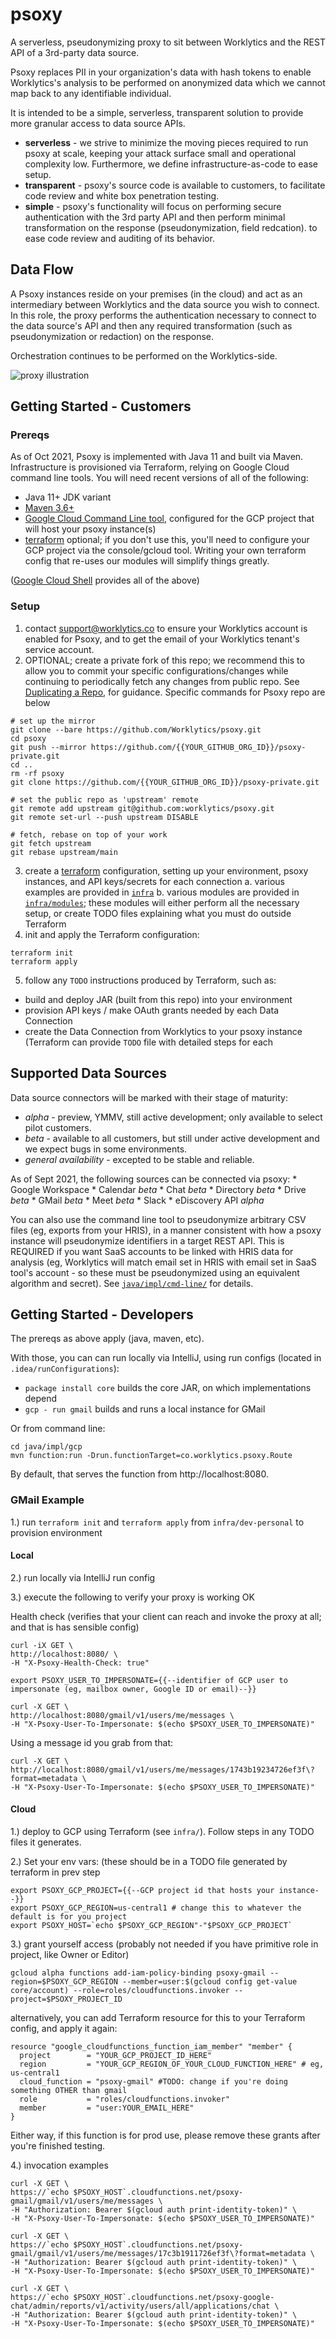 # psoxy
A serverless, pseudonymizing proxy to sit between Worklytics and the REST API of a 3rd-party data
source.

Psoxy replaces PII in your organization's data with hash tokens to enable Worklytics's analysis to
be performed on anonymized data which we cannot map back to any identifiable individual.

It is intended to be a simple, serverless, transparent solution to provide more granular access to
data source APIs.
  - **serverless** - we strive to minimize the moving pieces required to run psoxy at scale, keeping
     your attack surface small and operational complexity low. Furthermore, we define
     infrastructure-as-code to ease setup.
  - **transparent** - psoxy's source code is available to customers, to facilitate code review
     and white box penetration testing.
  - **simple** - psoxy's functionality will focus on performing secure authentication with the 3rd
     party API and then perform minimal transformation on the response (pseudonymization, field
     redcation). to ease code review and auditing of its behavior.

## Data Flow

A Psoxy instances reside on your premises (in the cloud) and act as an intermediary between
Worklytics and the data source you wish to connect.  In this role, the proxy performs the
authentication necessary to connect to the data source's API and then any required transformation
(such as pseudonymization or redaction) on the response.

Orchestration continues to be performed on the Worklytics-side.

![proxy illustration](docs/proxy-illustration.png)

## Getting Started - Customers

### Prereqs
As of Oct 2021, Psoxy is implemented with Java 11 and built via Maven. Infrastructure is provisioned
via Terraform, relying on Google Cloud command line tools.  You will need recent versions of all of
the following:

- Java 11+ JDK variant
- [Maven 3.6+](https://maven.apache.org/docs/history.html)
- [Google Cloud Command Line tool](https://cloud.google.com/sdk/docs/install), configured for the
  GCP project that will host your psoxy instance(s)
- [terraform](https://www.terraform.io/) optional; if you don't use this, you'll need to configure
  your GCP project via the console/gcloud tool. Writing your own terraform config that re-uses
  our modules will simplify things greatly.

([Google Cloud Shell](https://cloud.google.com/shell/docs/how-cloud-shell-works#tools) provides all
of the above)

### Setup
1. contact support@worklytics.co to ensure your Worklytics account is enabled for Psoxy, and to get
   the email of your Worklytics tenant's service account.
2. OPTIONAL; create a private fork of this repo; we recommend this to allow you to commit your
   specific configurations/changes while continuing to periodically fetch any changes from public
   repo. See [Duplicating a Repo](https://docs.github.com/en/repositories/creating-and-managing-repositories/duplicating-a-repository),
   for guidance. Specific commands for Psoxy repo are below
```shell
# set up the mirror
git clone --bare https://github.com/Worklytics/psoxy.git
cd psoxy
git push --mirror https://github.com/{{YOUR_GITHUB_ORG_ID}}/psoxy-private.git
cd ..
rm -rf psoxy
git clone https://github.com/{{YOUR_GITHUB_ORG_ID}}/psoxy-private.git

# set the public repo as 'upstream' remote
git remote add upstream git@github.com:worklytics/psoxy.git
git remote set-url --push upstream DISABLE

# fetch, rebase on top of your work
git fetch upstream
git rebase upstream/main
```

3. create a [terraform](https://www.terraform.io/) configuration, setting up your environment, psoxy
   instances, and API keys/secrets for each connection
   a. various examples are provided in [`infra`](/infra/)
   b. various modules are provided in [`infra/modules`](/infra/modules); these modules will either
      perform all the necessary setup, or create TODO files explaining what you must do outside
      Terraform
4. init and apply the Terraform configuration:
```shell
terraform init
terraform apply
```
5. follow any `TODO` instructions produced by Terraform, such as:
  - build and deploy JAR (built from this repo) into your environment
  - provision API keys / make OAuth grants needed by each Data Connection
  - create the Data Connection from Worklytics to your psoxy instance (Terraform can provide `TODO`
    file with detailed steps for each

## Supported Data Sources
Data source connectors will be marked with their stage of maturity:
  * *alpha* - preview, YMMV, still active development; only available to select pilot customers.
  * *beta* - available to all customers, but still under active development and we expect bugs in some
           environments.
  * *general availability* - excepted to be stable and reliable.

As of Sept 2021, the following sources can be connected via psoxy:
    * Google Workspace
      * Calendar *beta*
      * Chat *beta*
      * Directory *beta*
      * Drive *beta*
      * GMail *beta*
      * Meet *beta*
    * Slack
        * eDiscovery API *alpha*

You can also use the command line tool to pseudonymize arbitrary CSV files (eg, exports from your
HRIS), in a manner consistent with how a psoxy instance will pseudonymize identifiers in a target
REST API. This is REQUIRED if you want SaaS accounts to be linked with HRIS data for analysis (eg,
Worklytics will match email set in HRIS with email set in SaaS tool's account - so these must be
pseudonymized using an equivalent algorithm and secret). See [`java/impl/cmd-line/`](/java/impl/cmd-line)
for details.

## Getting Started - Developers

The prereqs as above apply (java, maven, etc).

With those, you can can run locally via IntelliJ, using run configs (located in `.idea/runConfigurations`):
  - `package install core` builds the core JAR, on which implementations depend
  - `gcp - run gmail` builds and runs a local instance for GMail

Or from command line:
```shell
cd java/impl/gcp
mvn function:run -Drun.functionTarget=co.worklytics.psoxy.Route
```

By default, that serves the function from http://localhost:8080.

### GMail Example

1.) run `terraform init` and `terraform apply` from `infra/dev-personal` to provision environment

#### Local
2.) run locally via IntelliJ run config

3.) execute the following to verify your proxy is working OK

Health check (verifies that your client can reach and invoke the proxy at all; and that is has sensible config)
```shell
curl -iX GET \
http://localhost:8080/ \
-H "X-Psoxy-Health-Check: true"
```

```shell
export PSOXY_USER_TO_IMPERSONATE={{--identifier of GCP user to impersonate (eg, mailbox owner, Google ID or email)--}}
```

```shell
curl -X GET \
http://localhost:8080/gmail/v1/users/me/messages \
-H "X-Psoxy-User-To-Impersonate: $(echo $PSOXY_USER_TO_IMPERSONATE)"
```

Using a message id you grab from that:
```shell
curl -X GET \
http://localhost:8080/gmail/v1/users/me/messages/1743b19234726ef3f\?format=metadata \
-H "X-Psoxy-User-To-Impersonate: $(echo $PSOXY_USER_TO_IMPERSONATE)"
```

#### Cloud

1.) deploy to GCP using Terraform (see `infra/`). Follow steps in any TODO files it generates.

2.) Set your env vars: (these should be in a TODO file generated by terraform in prev step
```shell
export PSOXY_GCP_PROJECT={{--GCP project id that hosts your instance--}}
export PSOXY_GCP_REGION=us-central1 # change this to whatever the default is for you project
export PSOXY_HOST=`echo $PSOXY_GCP_REGION"-"$PSOXY_GCP_PROJECT`
```

3.) grant yourself access (probably not needed if you have primitive role in project, like Owner or
Editor)
```shell
gcloud alpha functions add-iam-policy-binding psoxy-gmail --region=$PSOXY_GCP_REGION --member=user:$(gcloud config get-value core/account) --role=roles/cloudfunctions.invoker --project=$PSOXY_PROJECT_ID
```

alternatively, you can add Terraform resource for this to your Terraform config, and apply it again:
```shell
resource "google_cloudfunctions_function_iam_member" "member" {
  project        = "YOUR_GCP_PROJECT_ID_HERE"
  region         = "YOUR_GCP_REGION_OF_YOUR_CLOUD_FUNCTION_HERE" # eg, us-central1
  cloud_function = "psoxy-gmail" #TODO: change if you're doing something OTHER than gmail
  role           = "roles/cloudfunctions.invoker"
  member         = "user:YOUR_EMAIL_HERE"
}
```

Either way, if this function is for prod use, please remove these grants after you're finished
testing.

4.) invocation examples

```shell
curl -X GET \
https://`echo $PSOXY_HOST`.cloudfunctions.net/psoxy-gmail/gmail/v1/users/me/messages \
-H "Authorization: Bearer $(gcloud auth print-identity-token)" \
-H "X-Psoxy-User-To-Impersonate: $(echo $PSOXY_USER_TO_IMPERSONATE)"
```

```shell
curl -X GET \
https://`echo $PSOXY_HOST`.cloudfunctions.net/psoxy-gmail/gmail/v1/users/me/messages/17c3b1911726ef3f\?format=metadata \
-H "Authorization: Bearer $(gcloud auth print-identity-token)" \
-H "X-Psoxy-User-To-Impersonate: $(echo $PSOXY_USER_TO_IMPERSONATE)"
```

```shell
curl -X GET \
https://`echo $PSOXY_HOST`.cloudfunctions.net/psoxy-google-chat/admin/reports/v1/activity/users/all/applications/chat \
-H "Authorization: Bearer $(gcloud auth print-identity-token)" \
-H "X-Psoxy-User-To-Impersonate: $(echo $PSOXY_USER_TO_IMPERSONATE)"
```
